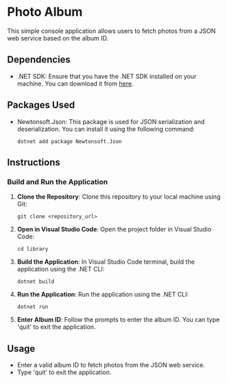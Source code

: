 # Photo Album

This simple console application allows users to fetch photos from a JSON web service based on the album ID.

## Dependencies

- .NET SDK: Ensure that you have the .NET SDK installed on your machine. You can download it from [here](https://dotnet.microsoft.com/download).

## Packages Used

- Newtonsoft.Json: This package is used for JSON serialization and deserialization. You can install it using the following command:

    ```
    dotnet add package Newtonsoft.Json
    ```

## Instructions

### Build and Run the Application

1. **Clone the Repository**: Clone this repository to your local machine using Git:

    ```
    git clone <repository_url>
    ```

2. **Open in Visual Studio Code**: Open the project folder in Visual Studio Code:

    ```
    cd library
    ```

3. **Build the Application**: In Visual Studio Code terminal, build the application using the .NET CLI:

    ```
    dotnet build
    ```

4. **Run the Application**: Run the application using the .NET CLI:

    ```
    dotnet run
    ```

5. **Enter Album ID**: Follow the prompts to enter the album ID. You can type 'quit' to exit the application.

## Usage

- Enter a valid album ID to fetch photos from the JSON web service.
- Type 'quit' to exit the application.

